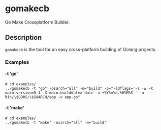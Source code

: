 # gomakecb

Go Make Crossplatform Builder.

## Description

`gomakecb` is the tool for an easy cross-platform building of Golang projects.

### Examples

#### -t 'go'

```
# cd examples/
../gomakecb -t "go" -osarch="all" -m="build" -p="-ldflags='-s -w -X main.version=0.1 -X main.builddate=`date -u +%Y%m%d.%H%M%S`' -o bin/\$GOOS/\$GOARCH/app -v app.go"
```

#### -t 'make'

```
# cd examples/
../gomakecb -t "make" -osarch="all" -m="build" 
```

